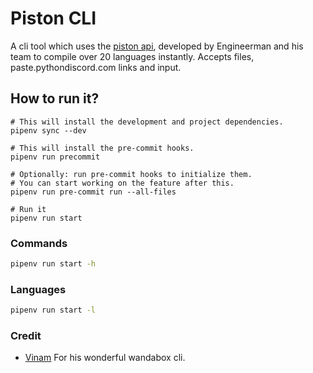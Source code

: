 # Piston CLI
A cli tool which uses the [piston api](https://github.com/engineer-man/piston), developed by Engineerman and his team to compile over 20 languages instantly. Accepts files, paste.pythondiscord.com links and input.

## How to run it?
```shell
# This will install the development and project dependencies.
pipenv sync --dev

# This will install the pre-commit hooks.
pipenv run precommit

# Optionally: run pre-commit hooks to initialize them.
# You can start working on the feature after this.
pipenv run pre-commit run --all-files

# Run it
pipenv run start
```

### Commands
```bash
pipenv run start -h
```

### Languages
```bash
pipenv run start -l
```

### Credit
- [Vinam](https://github.com/v1nam) For his wonderful wandabox cli.
